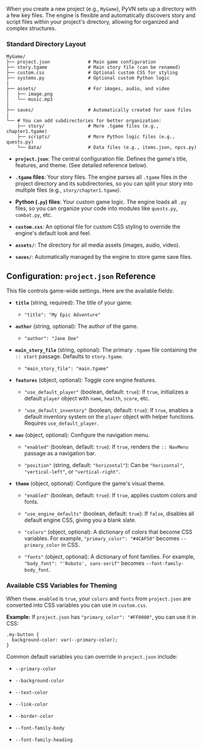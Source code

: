 When you create a new project (e.g., `MyGame`), PyVN sets up a directory with a few key files. The engine is flexible and automatically discovers story and script files within your project's directory, allowing for organized and complex structures.

### Standard Directory Layout

```
MyGame/
├── project.json              # Main game configuration
├── story.tgame               # Main story file (can be renamed)
├── custom.css                # Optional custom CSS for styling
├── systems.py                # Optional custom Python logic
|
├── assets/                   # For images, audio, and video
│   ├── image.png
│   └── music.mp3
|
├── saves/                    # Automatically created for save files
|
└── # You can add subdirectories for better organization:
    ├── story/                # More .tgame files (e.g., chapter1.tgame)
    ├── scripts/              # More Python logic files (e.g., quests.py)
    └── data/                 # Data files (e.g., items.json, npcs.py)
```

- **`project.json`**: The central configuration file. Defines the game's title, features, and theme. (See detailed reference below).
    
- **`.tgame` files**: Your story files. The engine parses all `.tgame` files in the project directory and its subdirectories, so you can split your story into multiple files (e.g., `story/chapter1.tgame`).
    
- **Python (`.py`) files**: Your custom game logic. The engine loads all `.py` files, so you can organize your code into modules like `quests.py`, `combat.py`, etc.
    
- **`custom.css`**: An optional file for custom CSS styling to override the engine's default look and feel.
    
- **`assets/`**: The directory for all media assets (images, audio, video).
    
- **`saves/`**: Automatically managed by the engine to store game save files.
    

## Configuration: `project.json` Reference

This file controls game-wide settings. Here are the available fields:

- **`title`** (string, required): The title of your game.
    
    - `"title": "My Epic Adventure"`
        
- **`author`** (string, optional): The author of the game.
    
    - `"author": "Jane Doe"`
        
- **`main_story_file`** (string, optional): The primary `.tgame` file containing the `:: start` passage. Defaults to `story.tgame`.
    
    - `"main_story_file": "main.tgame"`
        
- **`features`** (object, optional): Toggle core engine features.
    
    - `"use_default_player"` (boolean, default: `true`): If `true`, initializes a default `player` object with `name`, `health`, `score`, etc.
        
    - `"use_default_inventory"` (boolean, default: `true`): If `true`, enables a default inventory system on the `player` object with helper functions. Requires `use_default_player`.
        
- **`nav`** (object, optional): Configure the navigation menu.
    
    - `"enabled"` (boolean, default: `true`): If `true`, renders the `:: NavMenu` passage as a navigation bar.
        
    - `"position"` (string, default: `"horizontal"`): Can be `"horizontal"`, `"vertical-left"`, or `"vertical-right"`.
        
- **`theme`** (object, optional): Configure the game's visual theme.
    
    - `"enabled"` (boolean, default: `true`): If `true`, applies custom colors and fonts.
        
    - `"use_engine_defaults"` (boolean, default: `true`): If `false`, disables all default engine CSS, giving you a blank slate.
        
    - `"colors"` (object, optional): A dictionary of colors that become CSS variables. For example, `"primary_color": "#4CAF50"` becomes `--primary_color` in CSS.
        
    - `"fonts"` (object, optional): A dictionary of font families. For example, `"body_font": "'Roboto', sans-serif"` becomes `--font-family-body_font`.
        

### Available CSS Variables for Theming

When `theme.enabled` is `true`, your `colors` and `fonts` from `project.json` are converted into CSS variables you can use in `custom.css`.

**Example:** If `project.json` has `"primary_color": "#FF0000"`, you can use it in CSS:

```
.my-button {
  background-color: var(--primary-color);
}
```

Common default variables you can override in `project.json` include:

- `--primary-color`
    
- `--background-color`
    
- `--text-color`
    
- `--link-color`
    
- `--border-color`
    
- `--font-family-body`
    
- `--font-family-heading`